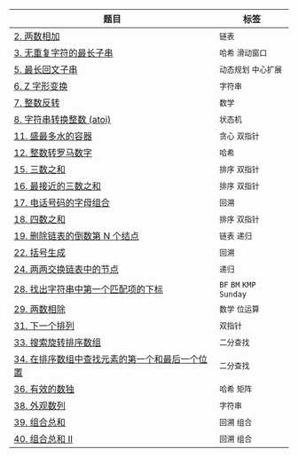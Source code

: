 | 题目  |  标签 |
| ------------- | ------------- |
| [2. 两数相加](src/add-two-numbers/add-two-numbers.md)  | `链表`  |
| [3. 无重复字符的最长子串](src/longest-substring-without-repeating-characters/longest-substring-without-repeating-characters.md)  | `哈希` `滑动窗口`  |
| [5. 最长回文子串](src/longest-palindromic-substring/longest-palindromic-substring.md)  | `动态规划` `中心扩展`  |
| [6. Z 字形变换](src/zigzag-conversion/zigzag-conversion.md)  | `字符串`  |
| [7. 整数反转](src/reverse-integer/reverse-integer.md)  | `数学`  |
| [8. 字符串转换整数 (atoi)](src/string-to-integer-atoi/string-to-integer-atoi.md)  | `状态机`  |
| [11. 盛最多水的容器](src/container-with-most-water/container-with-most-water.md)  | `贪心`  `双指针`  |
| [12. 整数转罗马数字](src/integer-to-roman/integer-to-roman.md)  | `哈希`  |
| [15. 三数之和](src/3sum/3sum.md)  | `排序` `双指针`  |
| [16. 最接近的三数之和](src/3sum-closest/3sum-closest.md)  | `排序` `双指针`  |
| [17. 电话号码的字母组合](src/letter-combinations-of-a-phone-number/letter-combinations-of-a-phone-number.md)  | `回溯`  |
| [18. 四数之和](src/4sum/4sum.md)  | `排序` `双指针`  |
| [19. 删除链表的倒数第 N 个结点](src/remove-nth-node-from-end-of-list/remove-nth-node-from-end-of-list.md)  | `链表` `递归`  |
| [22. 括号生成](src/generate-parentheses/generate-parentheses.md)  | `回溯`  |
| [24. 两两交换链表中的节点](src/swap-nodes-in-pairs)  | `递归`  |
| [28. 找出字符串中第一个匹配项的下标](src/find-the-index-of-the-first-occurrence-in-a-string/find-the-index-of-the-first-occurrence-in-a-string.md)  | `BF` `BM` `KMP` `Sunday`  |
| [29. 两数相除](src/divide-two-integers/divide-two-integers.md)  | `数学` `位运算`  |
| [31. 下一个排列](src/next-permutation/next-permutation.md)  | `双指针`  |
| [33. 搜索旋转排序数组](src/search-in-rotated-sorted-array/search-in-rotated-sorted-array.md)  | `二分查找`  |
| [34. 在排序数组中查找元素的第一个和最后一个位置](src/find-first-and-last-position-of-element-in-sorted-array/find-first-and-last-position-of-element-in-sorted-array.md) | `二分查找` |
| [36. 有效的数独](src/valid-sudoku/valid-sudoku.md) | `哈希` `矩阵` |
| [38. 外观数列](src/count-and-say/count-and-say.md) | `字符串` |
| [39. 组合总和](src/combination-sum/combination-sum.md) | `回溯` `组合` |
| [40. 组合总和 II](src/combination-sum-ii/combination-sum-ii.md) | `回溯` `组合` |
